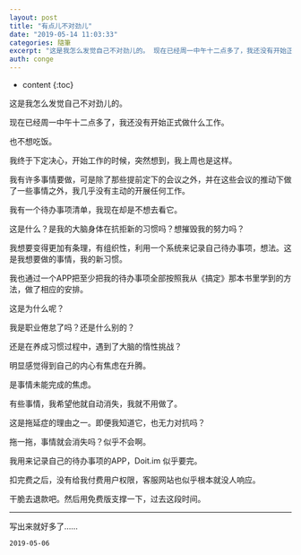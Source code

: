 ```yaml
---
layout: post
title: "有点儿不对劲儿"
date: "2019-05-14 11:03:33"
categories: 隨筆
excerpt: "这是我怎么发觉自己不对劲儿的。 现在已经周一中午十二点多了，我还没有开始正式做什么工作。 也不想吃饭。 我终于下定决心，开始工作的时候，突然想到..."
auth: conge
---
```

* content
{:toc}

这是我怎么发觉自己不对劲儿的。

现在已经周一中午十二点多了，我还没有开始正式做什么工作。

也不想吃饭。

我终于下定决心，开始工作的时候，突然想到，我上周也是这样。

我有许多事情要做，可是除了那些提前定下的会议之外，并在这些会议的推动下做了一些事情之外，我几乎没有主动的开展任何工作。

我有一个待办事项清单，我现在却是不想去看它。

这是什么？是我的大脑身体在抗拒新的习惯吗？想摧毁我的努力吗？

我想要变得更加有条理，有组织性，利用一个系统来记录自己待办事项，想法。这是我想要做的事情，我的新习惯。

我也通过一个APP把至少把我的待办事项全部按照我从《搞定》那本书里学到的方法，做了相应的安排。

这是为什么呢？

我是职业倦怠了吗？还是什么别的？

还是在养成习惯过程中，遇到了大脑的惰性挑战？

明显感觉得到自己的内心有焦虑在升腾。

是事情未能完成的焦虑。

有些事情，我希望他就自动消失，我就不用做了。

这是拖延症的理由之一。即便我知道它，也无力对抗吗？

拖一拖，事情就会消失吗？似乎不会啊。

我用来记录自己的待办事项的APP，Doit.im 似乎要完。

扣完费之后，没有给我付费用户权限，客服网站也似乎根本就没人响应。

干脆去退款吧。然后用免费版支撑一下，过去这段时间。

------

写出来就好多了……

```
2019-05-06
```
